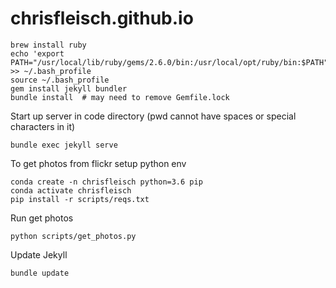 # chrisfleisch.github.io

```
brew install ruby
echo 'export PATH="/usr/local/lib/ruby/gems/2.6.0/bin:/usr/local/opt/ruby/bin:$PATH"' >> ~/.bash_profile
source ~/.bash_profile
gem install jekyll bundler
bundle install  # may need to remove Gemfile.lock
```

Start up server in code directory (pwd cannot have spaces or special characters in it)
```
bundle exec jekyll serve
```

To get photos from flickr setup python env
```
conda create -n chrisfleisch python=3.6 pip
conda activate chrisfleisch
pip install -r scripts/reqs.txt
```

Run get photos
```
python scripts/get_photos.py
```

Update Jekyll
```
bundle update
```
